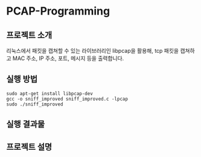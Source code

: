 # PCAP-Programming

## 프로젝트 소개
리눅스에서 패킷을 캡쳐할 수 있는 라이브러리인 libpcap을 활용해,
tcp 패킷을 캡쳐하고 MAC 주소, IP 주소, 포트, 메시지 등을 출력합니다.


## 실행 방법
```
sudo apt-get install libpcap-dev
gcc -o sniff_improved sniff_improved.c -lpcap
sudo ./sniff_improved
```

## 실행 결과물


## 프로젝트 설명
